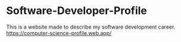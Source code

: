 # Software-Developer-Profile
This is a website made to describe my software development career.
https://computer-science-profile.web.app/

